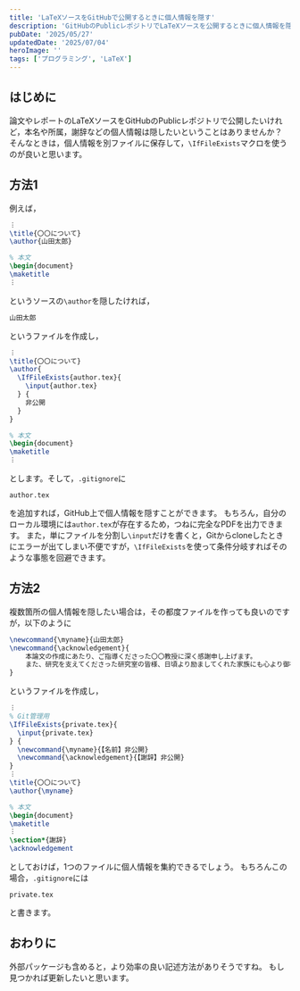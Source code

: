 ```yaml
---
title: 'LaTeXソースをGitHubで公開するときに個人情報を隠す'
description: 'GitHubのPublicレポジトリでLaTeXソースを公開するときに個人情報を隠す方法を解説する記事（Qiitaのアーカイブ）'
pubDate: '2025/05/27'
updatedDate: '2025/07/04'
heroImage: ''
tags: ['プログラミング', 'LaTeX']
---
```


## はじめに
論文やレポートのLaTeXソースをGitHubのPublicレポジトリで公開したいけれど，本名や所属，謝辞などの個人情報は隠したいということはありませんか？
そんなときは，個人情報を別ファイルに保存して，`\IfFileExists`マクロを使うのが良いと思います。

## 方法1
例えば，
```tex:main.tex
︙
\title{〇〇について}
\author{山田太郎}

% 本文
\begin{document} 
\maketitle
︙
```
というソースの`\author`を隠したければ，
```tex:author.tex
山田太郎
```
というファイルを作成し，
```tex:main.tex
︙
\title{〇〇について}
\author{
  \IfFileExists{author.tex}{
    \input{author.tex}
  } {
    非公開
  }
}

% 本文
\begin{document} 
\maketitle
︙
```
とします。そして，`.gitignore`に
```:.gitignore
author.tex
```
を追加すれば，GitHub上で個人情報を隠すことができます。
もちろん，自分のローカル環境には`author.tex`が存在するため，つねに完全なPDFを出力できます。
また，単にファイルを分割し`\input`だけを書くと，Gitからcloneしたときにエラーが出てしまい不便ですが，`\IfFileExists`を使って条件分岐すればそのような事態を回避できます。

## 方法2
複数箇所の個人情報を隠したい場合は，その都度ファイルを作っても良いのですが，以下のように
```tex:private.tex
\newcommand{\myname}{山田太郎}
\newcommand{\acknowledgement}{
    本論文の作成にあたり、ご指導くださった〇〇教授に深く感謝申し上げます。
    また、研究を支えてくださった研究室の皆様、日頃より励ましてくれた家族にも心より御礼申し上げます。
}
```
というファイルを作成し，
```tex:main.tex
︙
% Git管理用
\IfFileExists{private.tex}{
  \input{private.tex}
} {
  \newcommand{\myname}{【名前】非公開}
  \newcommand{\acknowledgement}{【謝辞】非公開}
}
︙
\title{〇〇について}
\author{\myname}

% 本文
\begin{document} 
\maketitle
︙
\section*{謝辞}
\acknowledgement
```
としておけば，1つのファイルに個人情報を集約できるでしょう。
もちろんこの場合，`.gitignore`には
```:.gitignore
private.tex
```
と書きます。

## おわりに
外部パッケージも含めると，より効率の良い記述方法がありそうですね。
もし見つかれば更新したいと思います。
